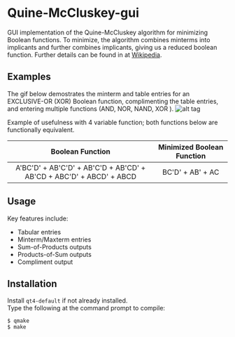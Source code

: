 # Quine-McCluskey-gui
GUI implementation of the Quine-McCluskey algorithm for minimizing Boolean functions. To minimize, the algorithm combines minterms into implicants and further combines implicants, giving us a reduced boolean function. Further details can be found in at [Wikipedia](http://en.wikipedia.org/wiki/Quine-McCluskey_algorithm "Quine-McCluskey in detail").  

## Examples
The gif below demostrates the minterm and table entries for an EXCLUSIVE-OR (XOR) Boolean function, complimenting the table entries, and entering multiple functions (AND, NOR, NAND, XOR ). 
![alt tag](https://raw.github.com/svtanthony/Quine-McCluskey-gui/master/demo.gif)  

Example of usefulness with 4 variable function; both functions below are functionally equivalent.  

| Boolean Function  | Minimized Boolean Function |
|:------:|:-----------:|
| A'BC'D' + AB'C'D' + AB'C'D + AB'CD' + AB'CD +  ABC'D' + ABCD' + ABCD | BC'D' + AB' + AC |

## Usage
Key features include:  
* Tabular entries  
* Minterm/Maxterm entries  
* Sum-of-Products outputs  
* Products-of-Sum outputs  
* Compliment output

## Installation
Install `qt4-default` if not already installed.  
Type the following at the command prompt to compile:  
```
$ qmake  
$ make
```

